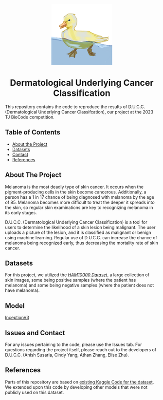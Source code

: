 <p align="center">
    <img src="static/img/ducclogo1.png" alt="Model Architecture" width = 200; height = 200>
    <h1 align="center">
        Dermatological Underlying Cancer Classification
    </h1>
</p>

This repository contains the code to reproduce the results of D.U.C.C. (Dermatological Underlying Cancer Classifcation), our project at the 2023 TJ BioCode competition.

<!-- TABLE OF CONTENTS -->

## Table of Contents

- [About the Project](#about-the-project)
- [Datasets](#datasets)
- [Contact](#issues-and-contact)
- [References](#references)

<!-- ABOUT THE PROJECT -->

## About The Project

Melanoma is the most deadly type of skin cancer. It occurs when the pigment-producing cells in the skin become cancerous. Additionally, a person has a 1 in 17 chance of being diagnosed with melanoma by the age of 85. Melanoma becomes more difficult to treat the deeper it spreads into the skin, so regular skin examinations are key to recognizing melanoma in its early stages.

D.U.C.C. (Dermatological Underlying Cancer Classification) is a tool for users to determine the likelihood of a skin lesion being malignant. The user uploads a picture of the lesion, and it is classified as malignant or benign using machine learning. Regular use of D.U.C.C. can increase the chance of melanoma being recognized early, thus decreasing the mortality rate of skin cancer.

<!-- Datasets -->

## Datasets

For this project, we utilized the _[HAM10000 Dataset](https://dataverse.harvard.edu/dataset.xhtml?persistentId=doi:10.7910/DVN/DBW86T)_, a large collection of skin images, some being positive samples (where the patient has melanoma) and some being negative samples (where the patient does not have melanoma).

<!-- Model -->

## Model

[InceptionV3](https://doi.org/10.48550/arXiv.1512.00567)


<!-- Contact -->

## Issues and Contact

For any issues pertaining to the code, please use the Issues tab. For questions regarding the project itself, please reach out to the developers of D.U.C.C. (Anish Susarla, Cindy Yang, Athan Zhang, Elise Zhu).

<!-- References -->

## References

Parts of this repository are based on [existing Kaggle Code for the dataset](https://www.kaggle.com/datasets/drscarlat/melanoma/code). We extended upon this code by developing other models that were not publicly used on this dataset.
